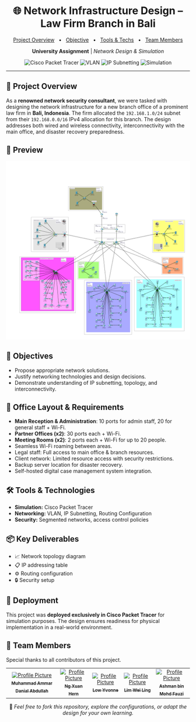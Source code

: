 <h1 align="center">🌐 Network Infrastructure Design – Law Firm Branch in Bali</h1>

<p align="center">
<a href="#overview">Project Overview</a>
<span>&nbsp; • &nbsp;</span>
<a href="#objective">Objective</a>
<span>&nbsp; • &nbsp;</span>
<a href="#techs">Tools & Techs</a>
<span>&nbsp; • &nbsp;</span>
<a href="#team">Team Members</a>
</p>

<p align="center">
  <strong>University Assignment</strong> | <em>Network Design & Simulation</em>
</p>

<p align="center">
  <img src="https://img.shields.io/badge/Tool-Cisco%20Packet%20Tracer-blue?logo=cisco" alt="Cisco Packet Tracer">
  <img src="https://img.shields.io/badge/Technology-VLAN-green" alt="VLAN">
  <img src="https://img.shields.io/badge/Technology-IP%20Subnetting-orange" alt="IP Subnetting">
  <img src="https://img.shields.io/badge/Deployment-Simulation-lightgrey" alt="Simulation">
</p>

---

<h2 id='overview'>📜 Project Overview</h2>
<p>
As a <strong>renowned network security consultant</strong>, we were tasked with designing the network infrastructure for a new branch office of a prominent law firm in <strong>Bali, Indonesia</strong>.  
The firm allocated the <code>192.168.1.0/24</code> subnet from their <code>192.168.0.0/16</code> IPv4 allocation for this branch.  
The design addresses both wired and wireless connectivity, interconnectivity with the main office, and disaster recovery preparedness.
</p>

<h2>📸 Preview</h2>
<p align="center">
  <img src="./assets/network-design-Bali.png" alt="Network Design Preview" width="800"/>
</p>


<h2 id='objective'>🎯 Objectives</h2>
<ul>
  <li>Propose appropriate network solutions.</li>
  <li>Justify networking technologies and design decisions.</li>
  <li>Demonstrate understanding of IP subnetting, topology, and interconnectivity.</li>
</ul>

<h2 id='layout'>🏢 Office Layout & Requirements</h2>
<ul>
  <li><strong>Main Reception & Administration</strong>: 10 ports for admin staff, 20 for general staff + Wi-Fi.</li>
  <li><strong>Partner Offices (x2)</strong>: 30 ports each + Wi-Fi.</li>
  <li><strong>Meeting Rooms (x2)</strong>: 2 ports each + Wi-Fi for up to 20 people.</li>
  <li>Seamless Wi-Fi roaming between areas.</li>
  <li>Legal staff: Full access to main office & branch resources.</li>
  <li>Client network: Limited resource access with security restrictions.</li>
  <li>Backup server location for disaster recovery.</li>
  <li>Self-hosted digital case management system integration.</li>
</ul>

<h2 id='techs'>🛠 Tools & Technologies</h2>
<ul>
  <li><strong>Simulation:</strong> Cisco Packet Tracer</li>
  <li><strong>Networking:</strong> VLAN, IP Subnetting, Routing Configuration</li>
  <li><strong>Security:</strong> Segmented networks, access control policies</li>
</ul>

<h2 id='key'>📦 Key Deliverables</h2>
<ul>
  <li>📈 Network topology diagram</li>
  <li>📋 IP addressing table</li>
  <li>⚙ Routing configuration</li>
  <li>🔒 Security setup</li>
</ul>

<h2 id='deployment'>🚀 Deployment</h2>
<p>
This project was <strong>deployed exclusively in Cisco Packet Tracer</strong> for simulation purposes.  
The design ensures readiness for physical implementation in a real-world environment.
</p>

<h2 id="team">🤝 Team Members</h2>

<p>Special thanks to all contributors of this project.</p>
<table>
<tr>

<td align="center">
<a href="https://github.com/Some0ne11">
<img src="https://avatars.githubusercontent.com/u/122141550?v=4" width="100px;" alt="Profile Picture"/><br>
<sub>
<b>Muhammad Ammar Danial Abdullah</b>
</sub>
</a>
</td>

<td align="center">
<a href="https://github.com/ngxuanhern">
<img src="https://avatars.githubusercontent.com/u/177940919?v=4" width="100px;" alt="Profile Picture"/><br>
<sub>
<b>Ng Xuan Hern</b>
</sub>
</a>
</td>

<td align="center">
<a href="https://github.com/L049XEZ">
<img src="https://avatars.githubusercontent.com/u/115411319?v=4" width="100px;" alt="Profile Picture"/><br>
<sub>
<b>Low Yvonne</b>
</sub>
</a>
</td>

<td align="center">
<a href="https://github.com/bringback1899">
<img src="https://avatars.githubusercontent.com/u/164884629?v=4" width="100px;" alt="Profile Picture"/><br>
<sub>
<b>Lim Wei Ling</b>
</sub>
</a>
</td>

<td align="center">
<a href="https://github.com/">
<img src="https://avatars.githubusercontent.com/" width="100px;" alt="Profile Picture"/><br>
<sub>
<b>Ashman bin Mohd Fauzi</b>
</sub>
</a>
</td>

</tr>
</table>

<p align="center">
🧾 <i>Feel free to fork this repository, explore the configurations, or adapt the design for your own learning.</i>
</p>